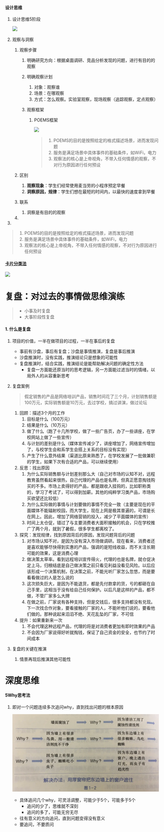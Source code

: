

#### 设计思维

1. 设计思维5阶段

   ![](https://gitee.com/jiangsai0502/PicBedRepo/raw/master/img/20200510215433.png)

2. 观察与洞察

   1. 观察步骤

      1. 明确研究方向：根据桌面调研、竞品分析发现的问题，进行有目的的观察

      2. 明确观察计划

         1. 对象：观察谁
         2. 场景：在哪观察
         3. 方式：怎么观察。实验室观察，现场观察（追踪观察，定点观察）

      3. 观察框架

         1. POEMS框架

            ![](https://gitee.com/jiangsai0502/PicBedRepo/raw/master/img/20200510232858.png)
            
            > 1. POEMS的目的是按照给定的格式描述场景，进而发现问题
            > 2. 服务是满足场景中具体事件的基础条件，如WiFi，电力
            > 3. 观察法的核心是上帝视角，不带入任何情感的观察，不对行为原因进行任何预设

   2. 区别

      1. **观察现象**：学生们经常使用麦当劳的小程序预定早餐
      2. **洞察原因，规律**：学生们想在最短的时间内，以最快的速度拿到早餐

   3. 联系

      1. 洞察是有目的的观察

   4. 

3. 



> 1. POEMS的目的是按照给定的格式描述场景，进而发现问题
> 2. 服务是满足场景中具体事件的基础条件，如WiFi，电力
> 3. 观察法的核心是上帝视角，不带入任何情感的观察，不对行为原因进行任何预设





#### [卡片分类法](https://www.jianshu.com/p/6f3832011e47)

![](https://gitee.com/jiangsai0502/PicBedRepo/raw/master/img/20200507165708.png)



# 复盘：对过去的事情做思维演练

> * 小事及时复盘
> * 大事阶段性复盘

#### 1. 什么是复盘

1. 项目的价值，一半在做项目的过程，一半在事后的复盘

   * 事前有沙盘，事后有复盘；沙盘是事情推演，复盘是事后推演
   * 沙盘推演时，没有实践，推演结论只是想象的可能性
   * 复盘推演时，结合实践，推演结论是能帮助解决问题的确定性方法
     * 复盘一方面能还原当时的思考逻辑，另一方面能过滤当时的情绪，以局外人的从容重新思考

2. 复盘案例

   > 假定销售的产品是网络培训产品，销售时间花了三个月，计划销售额是100万元，实际销售额是10万元，去过学校，搞过讲演，做过论坛

   1. 回顾：描述3个月的工作
      1. 目标是什么（100万元）
      2. 结果是什么（10万元）
      3. 做了什么（跑了十几所学校，做了一些广告页，办了一些讲座，在学校网站上做了一些宣传）
      4. 与计划的差别是什么（媒体宣传减少了，讲座增加了，网络宣传增加了，与校学生会和系学生会搭上关系的目标没有实现）
      5. 产生了什么意外结果（渠道比原来熟悉了，在学校发展了一批做兼职的学生，如果下次有合适的产品，可以继续使用）
   2. 反思：找出原因
      1. 为什么实际销售额与计划差别那么大（自己对市场的认知不对，远程教育虽然看起来很热，自己代理的产品也是名牌，但真正愿意掏钱购买的不多。市场上卖得好的产品，都是跟收入挂钩的，比如职称类的，学习了考试了，可以得到加薪。其他的纯粹学习类产品，市场购买欲望还比较低）
      2. 为什么实际做的事情与计划要做的事情不完全一致（主要是现在的平面媒体不能辐射校园，而大学生，现在上网是极其普遍的，可谓是长在网上。因此，增加了网络营销的投入，减少了平面媒体的宣传）
      3. 时间上太仓促，错过了与主要消费者大面积接触的机会，只在学校推广了两个月，就到了暑假，很多学生都离校了。
   3. 探究：发现规律，找到原因背后的原因，发现问题背后的问题
      1. 对市场认知不对，是因为没有深入市场做调研。现在看来，消费者还是喜欢能够尽快得到实惠的产品，强调的是短线收益，而不关注长期可能的效果，这是消费心理
      2. 做决策太草率。看到远程培训宣传得火，代理的也是名牌，就仓促决定上马，归根结底是自己做决策之前只看见利益没看见风险。以后应该形成一个决策机制，在决策之前，不能光听厂家怎么忽悠，而是要看看做过的人是怎么说的
      3. 这次损失巨大，是因为不能退货，都是先付款拿的货，亏的都砸在自己手里，这相当于没有给自己任何保护。以后凡是这样的产品，都不做，不管厂家多么大牌
      4. 在做之前，厂家说有各种支持，但是交钱后，很多支持都没有兑现。下一次找合作对象，要看接触的厂家的人，不能听他们说的，要看他们做的。那种说起来滔滔不绝、天花乱坠的厂家，不可信
   4. 提升：如果重新来一次
      1. 不会代理这种远程产品，代理的将是对消费者更加有即时效果的产品
      2. 不会因为厂家说得好听就掏钱，保证了自己资金的安全，也节约了时间成本

3. 复盘的关键在推演

   1. 情景再现后推演其他可能性









# 深度思维

#### 5Why思考法

1. 即对一个问题连续多次追问why，直到找出问题的根本原因

   ![i7UqEK](https://raw.githubusercontent.com/jiangsai0502/PicBedRepo/master/uPic/i7UqEK.png)

   * 具体追问几个why，可灵活调整，可能少于5个，可能多于5个
     * 追问的少了，思维就不深刻
     * 追问的多了，可能无穷无尽
   * 往有意义的方向追问，直到问题变得没有意义
   * 要追问，不要质问

